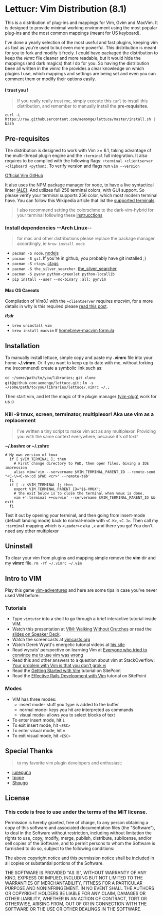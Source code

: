 # Lettucr: Vim Distribution (8.1)

This is a distribution of plug-ins and mappings for Vim, Gvim and MacVim.  It is designed to provide minimal working environment using the most popular plug-ins and the most common mappings (meant for US keyboard).

I've done a yearly selection of the most useful and fast plugins, keeping vim as fast as you're used to but even more powerful. This distribution is meant for you to fork and modify it freely. I could have packaged the distribution to keep the _vimrc_ file cleaner and more readable, but it would hide the mappings (and dark magics) that I do for you. So having the distribution been all written in the _vimrc_ file provides a clear knowledge on which plugins I use, which mappings and settings are being set and even you can comment them or modify their options easily.

#### I trust you !
> If you really really trust me, simply execute this `curl` to install this distribution, and remember to manually install the **pre-requisites**.

`curl -L https://raw.githubusercontent.com/aemonge/lettuce/master/install.sh | bash`

## Pre-requisites

The distribution is designed to work with Vim >= 8.1, taking advantage of the multi-thread plugin engine and the `:terminal` full integration. It also requires to be compiled with the following flags: `+terminal +clientserver +clipboard +python3`. To verify version and flags run `vim --version`

[Official Vim GitHub](https://github.com/vim/vim/)

It also uses the NPM package manager for node, to have a live syntactical linter [(ALE)](https://github.com/w0rp/ale). And utilizes full 256 terminal colors, with GUI support. So please verify your terminal supports 256 color, which most modern terminal have. You can follow this Wikipedia article that list the [supported terminals](https://en.wikipedia.org/wiki/Comparison_of_terminal_emulators).

> I also recommend setting the colorschme to the dark-vim-hybrid for your terminal following these [instrucctions](https://github.com/w0ng/vim-hybrid)


### Install dependencies --Arch Linux--
> for mac and other distributions please replace the package manager accordingly, ie `brew install node`

* `pacman -S node`. [nodejs](https://nodejs.org/)
* `pacman -S git`. If you're in github, you probably have git installed ;)
* `pacman -S ctags`. [ctags](https://github.com/universal-ctags/ctags)
* `pacman -S the_silver_searcher`. [the_silver_searcher](https://github.com/ggreer/the_silver_searcher)
* `pacman -S pyenv python-greenlet python-locallib`
* `pip install --user --no-binary :all: pynvim`


#### Mac OS Caveats

Compilation of Vim8.1 with the `+clientserver` requires *macvim*, for a more details in why is this required please [read this post](https://github.com/macvim-dev/macvim/issues/657#issuecomment-477094667).

_**tl;dr**_

* `brew uninstall vim`
* `brew install macvim`  # [homebrew-macvim formula](https://github.com/macvim-dev/homebrew-macvim)


## Installation

To manually install lettuce, simple copy and paste my __.vimrc__ file into your home __~/.vimrc__. Or if you want to keep up to date with me, without forking me (recommend) create a symbolic link such as:

`cd ~/some/path/to/you/libraries;`
`git clone git@github.com:aemonge/lettuce.git;`
`ln -s ~/some/path/to/you/libraries/lettuce/.vimrc ~/.;`

Then start vim, and let the magic of the plugin manager [(vim-plug)](https://github.com/junegunn/vim-plug) work for us :)

### Kill -9 tmux, screen, terminator, multiplexor! Aka use vim as a replacement
> I've written a tiny script to make vim act as any multiplexor. Providing you with the same context everywhere, because *it's all text!*

__**~/.bashrc** or **~/.zshrc**__
```
# My own version of tmux
  if [ $VIM_TERMINAL ]; then
    # First change directory to PWD, then open files. Giving a IDE impression
    alias vim='vim --servername $VIM_TERMINAL_PARENT_ID --remote-send "<C-\><C-n>:cd $PWD <cr>" --remote-tab'
  fi
  if [ -z $VIM_TERMINAL ]; then
    export VIM_TERMINAL_PARENT_ID="$$-VMUX";
    # the exit below is to close the terminal when vmux is done.
    vim +':terminal ++curwin' --servername $VIM_TERMINAL_PARENT_ID && exit
  fi
```

Test it out by opening your terminal, and then going from insert-mode (default landing mode) back to normal-mode with `<C-K>`, `<C-J>`. Then call my `:terminal` mapping which is `<Leader>x` aka `,x` and there you go! You don't need any other multiplexor

## Uninstall

To clear your vim from plugins and mapping simple remove the __vim__ dir and my __vimrc__ file.
`rm -rf ~/.vimrc ~/.vim`

## Intro to VIM

Play this game [vim-adventures](https://vim-adventures.com/) and here are some tips in case you've never used VIM before:

### Tutorials

* Type `vimtutor` into a shell to go through a brief interactive
  tutorial inside VIM.
* Watch this presentation at [VIM: Walking Without Crutches](https://vimeo.com/16458939) or read the [slides on Speaker Deck](https://speakerdeck.com/nelstrom/vim-precision-editing-at-the-speed-of-thought).
* Watch the screencasts at [vimcasts.org](http://vimcasts.org/)
* Watch Derek Wyatt's energetic tutorial videos at [his site](http://derekwyatt.org/vim/tutorials/)
* Read wycats' perspective on learning Vim at
  [Everyone who tried to convince me to use vim was wrong](http://yehudakatz.com/2010/07/29/everyone-who-tried-to-convince-me-to-use-vim-was-wrong/)
* Read this and other answers to a question about vim at StackOverflow:
  [Your problem with Vim is that you don't grok vi](http://stackoverflow.com/questions/1218390/what-is-your-most-productive-shortcut-with-vim/1220118#1220118)
* Read the [Getting Started with Vim](http://www.sitepoint.com/getting-started-vim/) tutorial on SitePoint
* Read the [Effective Rails Development with Vim](http://www.sitepoint.com/effective-rails-development-vim/) tutorial on SitePoint

### Modes

* VIM has three modes:
  * insert mode- stuff you type is added to the buffer
  * normal mode- keys you hit are interpreted as commands
  * visual mode- allows you to select blocks of text
* To enter insert mode, hit `i`
* To exit insert mode, hit `<ESC>`
* To enter visual mode, hit `v`
* To exit visual mode, hit `<ESC>`



## Special Thanks
> to my favorite vim plugin developers and enthusiast:

* [junegunn](https://github.com/junegunn*)
* [tpope](https://github.com/tpope)
* [Shougo](https://github.com/Shougo)

## License

### This code is free to use under the terms of the MIT license.

Permission is hereby granted, free of charge, to any person obtaining
a copy of this software and associated documentation files (the
"Software"), to deal in the Software without restriction, including
without limitation the rights to use, copy, modify, merge, publish,
distribute, sublicense, and/or sell copies of the Software, and to
permit persons to whom the Software is furnished to do so, subject to
the following conditions:

The above copyright notice and this permission notice shall be included
in all copies or substantial portions of the Software.

THE SOFTWARE IS PROVIDED "AS IS", WITHOUT WARRANTY OF ANY KIND,
EXPRESS OR IMPLIED, INCLUDING BUT NOT LIMITED TO THE WARRANTIES OF
MERCHANTABILITY, FITNESS FOR A PARTICULAR PURPOSE AND NONINFRINGEMENT.
IN NO EVENT SHALL THE AUTHORS OR COPYRIGHT HOLDERS BE LIABLE FOR ANY
CLAIM, DAMAGES OR OTHER LIABILITY, WHETHER IN AN ACTION OF CONTRACT,
TORT OR OTHERWISE, ARISING FROM, OUT OF OR IN CONNECTION WITH THE
SOFTWARE OR THE USE OR OTHER DEALINGS IN THE SOFTWARE.
